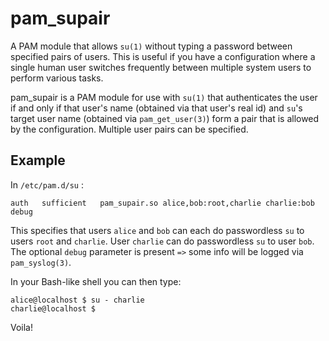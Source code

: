 # pam_supair

A PAM module that allows `su(1)` without typing a password between specified
pairs of users. This is useful if you have a configuration where a single
human user switches frequently between multiple system users to perform
various tasks.

pam_supair is a PAM module for use with `su(1)` that authenticates the user
if and only if that user's name (obtained via that user's real id) and `su`'s
target user name (obtained via `pam_get_user(3)`) form a pair that is allowed
by the configuration. Multiple user pairs can be specified.

## Example

In `/etc/pam.d/su` :

```
auth   sufficient   pam_supair.so alice,bob:root,charlie charlie:bob debug
```

This specifies that users `alice` and `bob` can each do passwordless `su` to
users `root` and `charlie`. User `charlie` can do passwordless `su` to user
`bob`. The optional `debug` parameter is present `=>` some info will be
logged via `pam_syslog(3)`.

In your Bash-like shell you can then type:

```shell
alice@localhost $ su - charlie
charlie@localhost $
```

Voila!
